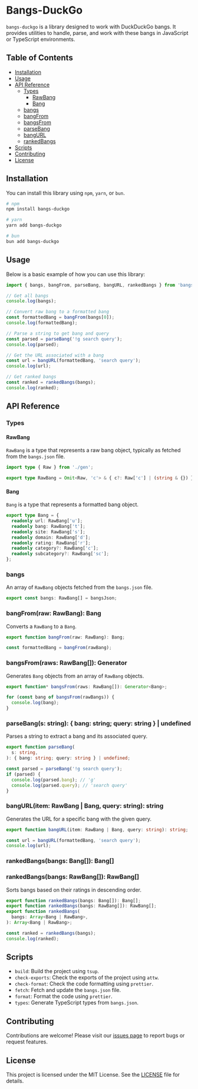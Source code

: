 # Bangs-DuckGo

`bangs-duckgo` is a library designed to work with DuckDuckGo bangs. It provides utilities to handle, parse, and work with these bangs in JavaScript or TypeScript environments.

## Table of Contents

- [Installation](#installation)
- [Usage](#usage)
- [API Reference](#api-reference)
  - [Types](#types)
    - [RawBang](#rawbang)
    - [Bang](#bang)
  - [bangs](#bangs)
  - [bangFrom](#bangfromraw-rawbang-bang)
  - [bangsFrom](#bangsfromraws-rawbang-generatorbang)
  - [parseBang](#parsebangs-string--bangquery--undefined)
  - [bangURL](#bangurlitem-rawbang--bang-query-string-string)
  - [rankedBangs](#rankedbangsbangs-bang--rawbang-arraybang--rawbang)
- [Scripts](#scripts)
- [Contributing](#contributing)
- [License](#license)

## Installation

You can install this library using `npm`, `yarn`, or `bun`.

```bash
# npm
npm install bangs-duckgo

# yarn
yarn add bangs-duckgo

# bun
bun add bangs-duckgo
```

## Usage

Below is a basic example of how you can use this library:

```typescript
import { bangs, bangFrom, parseBang, bangURL, rankedBangs } from 'bangs-duckgo';

// Get all bangs
console.log(bangs);

// Convert raw bang to a formatted bang
const formattedBang = bangFrom(bangs[0]);
console.log(formattedBang);

// Parse a string to get bang and query
const parsed = parseBang('!g search query');
console.log(parsed);

// Get the URL associated with a bang
const url = bangURL(formattedBang, 'search query');
console.log(url);

// Get ranked bangs
const ranked = rankedBangs(bangs);
console.log(ranked);
```

## API Reference

### Types

#### RawBang

`RawBang` is a type that represents a raw bang object, typically as fetched from the `bangs.json` file.

```typescript
import type { Raw } from './gen';

export type RawBang = Omit<Raw, 'c'> & { c?: Raw['c'] | (string & {}) };
```

#### Bang

`Bang` is a type that represents a formatted bang object.

```typescript
export type Bang = {
  readonly url: RawBang['u'];
  readonly bang: RawBang['t'];
  readonly site: RawBang['s'];
  readonly domain: RawBang['d'];
  readonly rating: RawBang['r'];
  readonly category?: RawBang['c'];
  readonly subcategory?: RawBang['sc'];
};
```

### bangs

An array of `RawBang` objects fetched from the `bangs.json` file.

```typescript
export const bangs: RawBang[] = bangsJson;
```

### bangFrom(raw: RawBang): Bang

Converts a `RawBang` to a `Bang`.

```typescript
export function bangFrom(raw: RawBang): Bang;
```

```typescript
const formattedBang = bangFrom(rawBang);
```

### bangsFrom(raws: RawBang[]): Generator<Bang>

Generates `Bang` objects from an array of `RawBang` objects.

```typescript
export function* bangsFrom(raws: RawBang[]): Generator<Bang>;
```

```typescript
for (const bang of bangsFrom(rawBangs)) {
  console.log(bang);
}
```

### parseBang(s: string): { bang: string; query: string } | undefined

Parses a string to extract a bang and its associated query.

```typescript
export function parseBang(
  s: string,
): { bang: string; query: string } | undefined;
```

```typescript
const parsed = parseBang('!g search query');
if (parsed) {
  console.log(parsed.bang); // 'g'
  console.log(parsed.query); // 'search query'
}
```

### bangURL(item: RawBang | Bang, query: string): string

Generates the URL for a specific bang with the given query.

```typescript
export function bangURL(item: RawBang | Bang, query: string): string;
```

```typescript
const url = bangURL(formattedBang, 'search query');
console.log(url);
```

### rankedBangs(bangs: Bang[]): Bang[]

### rankedBangs(bangs: RawBang[]): RawBang[]

Sorts bangs based on their ratings in descending order.

```typescript
export function rankedBangs(bangs: Bang[]): Bang[];
export function rankedBangs(bangs: RawBang[]): RawBang[];
export function rankedBangs(
  bangs: Array<Bang | RawBang>,
): Array<Bang | RawBang>;
```

```typescript
const ranked = rankedBangs(bangs);
console.log(ranked);
```

## Scripts

- `build`: Build the project using `tsup`.
- `check-exports`: Check the exports of the project using `attw`.
- `check-format`: Check the code formatting using `prettier`.
- `fetch`: Fetch and update the `bangs.json` file.
- `format`: Format the code using `prettier`.
- `types`: Generate TypeScript types from `bangs.json`.

## Contributing

Contributions are welcome! Please visit our [issues page](https://github.com/pyoner/bangs-duckgo/issues) to report bugs or request features.

## License

This project is licensed under the MIT License. See the [LICENSE](LICENSE) file for details.
